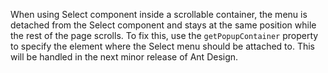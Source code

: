 When using Select component inside a scrollable container, the menu is detached from the Select component and stays at the same position while the rest of the page scrolls. To fix this, use the `getPopupContainer` property to specify the element where the Select menu should be attached to. This will be handled in the next minor release of Ant Design.
